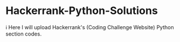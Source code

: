 # Hackerrank-Python-Solutions
ℹ Here I will upload Hackerrank's (Coding Challenge Website) Python section codes.
